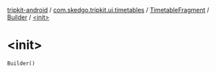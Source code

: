 [tripkit-android](../../../index.md) / [com.skedgo.tripkit.ui.timetables](../../index.md) / [TimetableFragment](../index.md) / [Builder](index.md) / [&lt;init&gt;](./-init-.md)

# &lt;init&gt;

`Builder()`
